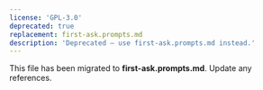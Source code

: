 ```yaml
---
license: 'GPL-3.0'
deprecated: true
replacement: first-ask.prompts.md
description: 'Deprecated – use first-ask.prompts.md instead.'
---
```


This file has been migrated to **first-ask.prompts.md**. Update any references.
